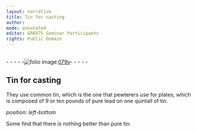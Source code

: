 ```yaml
---
layout: narrative
title: Tin for casting
author:
mode: annotated
editor: GR8975 Seminar Participants
rights: Public Domain
---
```


 <br/>- - - - -<a href="http://gallica.bnf.fr/ark:/12148/btv1b10500001g/f164.image"><img src="assets/photo-icon.png" alt="folio image: " style="display:inline-block; margin-bottom:-3px;">079v</a>- - - - - <br/> 
## Tin for casting

 
They use common tin, which is the one that pewterers use for plates, which is composed of 9 or ten pounds of pure lead on one quintall of tin.
 
*position: left-bottom*

 Some find that there is nothing better than pure tin. 
 